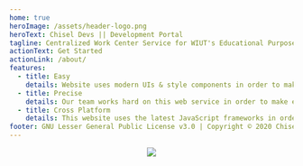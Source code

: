 ```yaml
---
home: true
heroImage: /assets/header-logo.png
heroText: Chisel Devs || Development Portal
tagline: Centralized Work Center Service for WIUT's Educational Purposes!
actionText: Get Started
actionLink: /about/
features:
  - title: Easy
    details: Website uses modern UIs & style components in order to make usage of application easier and clear by the first sight.
  - title: Precise
    details: Our team works hard on this web service in order to make everything precise and correct.
  - title: Cross Platform
    details: This website uses the latest JavaScript frameworks in order to compile installable PWA app.
footer: GNU Lesser General Public License v3.0 | Copyright © 2020 Chisel Devs
---
```


<p align="center">
  <a href="https://app.netlify.com/sites/chisel/deploys">
    <img src="https://api.netlify.com/api/v1/badges/1180daa0-df1b-4259-b0cb-d56926833117/deploy-status">
  </a>
</p>
